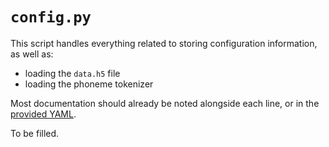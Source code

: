 # `config.py`

This script handles everything related to storing configuration information, as well as:
* loading the `data.h5` file
* loading the phoneme tokenizer

Most documentation should already be noted alongside each line, or in the [provided YAML](/data/config.yaml).

To be filled.